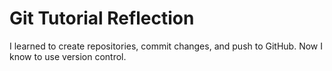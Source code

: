 # Git Tutorial Reflection

I learned to create repositories, commit changes, and push to GitHub. Now I know to use version control.